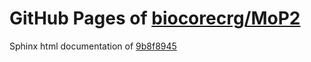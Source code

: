 GitHub Pages of [biocorecrg/MoP2](https://github.com/biocorecrg/MoP2.git)
===
Sphinx html documentation of [9b8f8945](https://github.com/biocorecrg/MoP2/tree/9b8f89455ff585c877d4743f3bf6e289497c5727)
